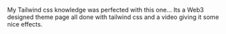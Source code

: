 My Tailwind css knowledge was perfected with this one... Its a Web3 designed theme page all done with tailwind css and a video giving it some nice effects.
